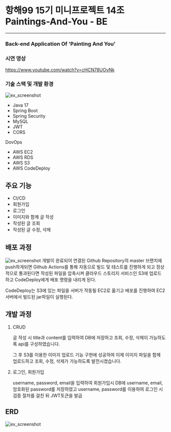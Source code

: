 # 항해99 15기 미니프로젝트 14조 Paintings-And-You - BE

------
### Back-end Application Of 'Painting And You'

### 시연 영상
<https://www.youtube.com/watch?v=cHCN78UOvNk>

### 기술 스택 및 개발 환경

![ex_screenshot](https://tjsdn9803-cicd-bucket.s3.ap-northeast-2.amazonaws.com/images/20230720_172659.jpg)

- Java 17
- Spring Boot
- Spring Security
- MySQL
- JWT
- CORS

DovOps
- AWS EC2
- AWS RDS
- AWS S3
- AWS CodeDeploy

## 주요 기능

- CI/CD
- 회원가입
- 로그인
- 이미지와 함께 글 작성
- 작성된 글 조회
- 작성된 글 수정, 삭제

## 배포 과정

![ex_screenshot](https://tjsdn9803-cicd-bucket.s3.ap-northeast-2.amazonaws.com/images/20230720_171151.jpg)
개발이 완료되어 연결된 Github Repository의 master 브랜치에 push하게되면 Github Actions를 통해 자동으로 빌드 및 테스트를 진행하게 되고
정상적으로 통과된다면 작성된 파일을 압축시켜 클라우드 스토리지 서비스인 S3에 업로드 하고 CodeDeploy에게 배포 명령을 내리게 된다.

CodeDeploy는 S3에 있는 파일을 서버가 작동될 EC2로 옮기고 배포를 진행하여 EC2서버에서 빌드된 jar파일이 실행된다.

## 개발 과정

1. CRUD

    글 작성 시 title과 content를 입력하여 DB에 저장하고 조회, 수정, 삭제이 가능하도록 api를 구성하였습니다.
    
    그 후 S3를 이용한 이미지 업로드 기능 구현에 성공하여 이제 이미지 파일을 함께 업로드하고 조회, 수정, 삭제가 가능하도록 발전시켰습니다.


2. 로그인, 회원가입
    
    username, password, email을 입력하여 회원가입시 DB에 username, email, 암호화된 password를 저장하였고
    username, password를 이용하여 로그인 시 검증 절차를 걸친 뒤 JWT토큰을 발급


## ERD


![ex_screenshot](https://tjsdn9803-cicd-bucket.s3.ap-northeast-2.amazonaws.com/images/20230720_114146.jpg)
    
    
    



